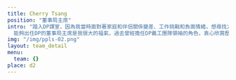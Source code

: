 ```yaml
---
title: Cherry Tsang
position: "董事局主席"
intro: "踏入DP課室，因為我當時面對著家庭和伴侶關係變差、工作挑戰和負面情緒，想尋找方法去改變身邊的人。可是我竟然發現問題的根源原來是“自己”，生活的難題都是我心中投射出來，開始覺察，改變自己才是最重要。透過持續在DP義工服務中學習每日感恩、覺察和轉化自己的負面情緒、學習團隊合作。
  能夠出任DP的董事局主席是我很大的福氣，過去曾經擔任DP義工團隊領袖的角色，衷心欣賞歷屆董事局成員情理兼備、勇於承擔的素質，並深深感受在董事局對義工團隊支持的重要。因此，我十分認同董事局團隊的責任是守護DP核心價值於整個機構之中，維繫導師、職工、義工及社會大眾。團隊以尊重、互信互諒的信念去協作不同類型的社會服務，滋養自己，同時感染他人。我渴望把這份「愛己愛人」的精神於團隊中薪火相傳下去，大家都活出自己生命的精彩，擁有幸福喜悅的人生。"
img: "/img/ppls-02.png"
layout: team_detail
menu:
  team: {}
place: d2
---
```


